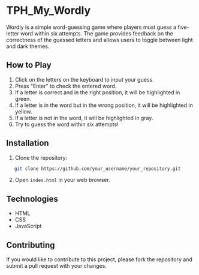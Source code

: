 # TPH_My_Wordly

Wordly is a simple word-guessing game where players must guess a five-letter word within six attempts. The game provides feedback on the correctness of the guessed letters and allows users to toggle between light and dark themes.

## How to Play

1. Click on the letters on the keyboard to input your guess.
2. Press "Enter" to check the entered word.
3. If a letter is correct and in the right position, it will be highlighted in green.
4. If a letter is in the word but in the wrong position, it will be highlighted in yellow.
5. If a letter is not in the word, it will be highlighted in gray.
6. Try to guess the word within six attempts!

## Installation

1. Clone the repository:
```bash
   git clone https://github.com/your_username/your_repository.git
```
2. Open `index.html` in your web browser.

## Technologies

- HTML
- CSS
- JavaScript

## Contributing

If you would like to contribute to this project, please fork the repository and submit a pull request with your changes.
